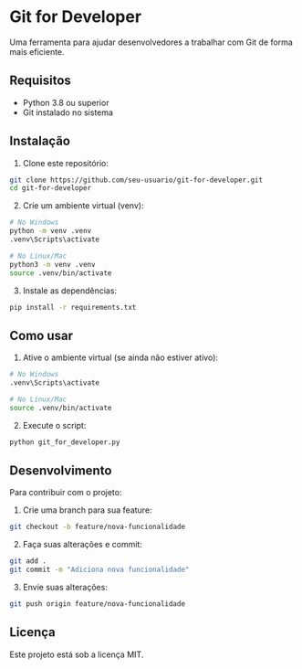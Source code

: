 # Git for Developer

Uma ferramenta para ajudar desenvolvedores a trabalhar com Git de forma mais eficiente.

## Requisitos

- Python 3.8 ou superior
- Git instalado no sistema

## Instalação

1. Clone este repositório:
```bash
git clone https://github.com/seu-usuario/git-for-developer.git
cd git-for-developer
```

2. Crie um ambiente virtual (venv):
```bash
# No Windows
python -m venv .venv
.venv\Scripts\activate

# No Linux/Mac
python3 -m venv .venv
source .venv/bin/activate
```

3. Instale as dependências:
```bash
pip install -r requirements.txt
```

## Como usar

1. Ative o ambiente virtual (se ainda não estiver ativo):
```bash
# No Windows
.venv\Scripts\activate

# No Linux/Mac
source .venv/bin/activate
```

2. Execute o script:
```bash
python git_for_developer.py
```

## Desenvolvimento

Para contribuir com o projeto:

1. Crie uma branch para sua feature:
```bash
git checkout -b feature/nova-funcionalidade
```

2. Faça suas alterações e commit:
```bash
git add .
git commit -m "Adiciona nova funcionalidade"
```

3. Envie suas alterações:
```bash
git push origin feature/nova-funcionalidade
```

## Licença

Este projeto está sob a licença MIT.
